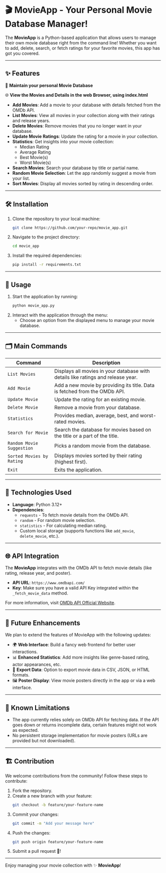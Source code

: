 # 🎬 MovieApp - Your Personal Movie Database Manager!

The **MovieApp** is a Python-based application that allows users to manage their own movie database right from the command line! Whether you want to add, delete, search, or fetch ratings for your favorite movies, this app has got you covered.

---

## ✨ Features

💠  **Maintain your personal Movie Database**

🌐  **View the Movies and Details in the web Browser, using index.html**


- **Add Movies**: Add a movie to your database with details fetched from the OMDb API.
- **List Movies**: View all movies in your collection along with their ratings and release years.
- **Delete Movies**: Remove movies that you no longer want in your database.
- **Update Movie Ratings**: Update the rating for a movie in your collection.
- **Statistics**: Get insights into your movie collection:
  - Median Rating
  - Average Rating
  - Best Movie(s)
  - Worst Movie(s)
- **Search Movies**: Search your database by title or partial name.
- **Random Movie Selection**: Let the app randomly suggest a movie from your list.
- **Sort Movies**: Display all movies sorted by rating in descending order.

---

## 🛠️ Installation

1. Clone the repository to your local machine:
   ```bash
   git clone https://github.com/your-repo/movie_app.git
   ```
2. Navigate to the project directory:
   ```bash
   cd movie_app
   ```
3. Install the required dependencies:
   ```bash
   pip install -r requirements.txt
   ```

---

## 🚀 Usage

1. Start the application by running:
   ```bash
   python movie_app.py
   ```
2. Interact with the application through the menu:
   - Choose an option from the displayed menu to manage your movie database.

---

## 🗂️ Main Commands

| Command                        | Description                                                                     |
|--------------------------------|---------------------------------------------------------------------------------|
| `List Movies`                  | Displays all movies in your database with details like ratings and release year.|
| `Add Movie`                    | Add a new movie by providing its title. Data is fetched from the OMDb API.      |
| `Update Movie`                 | Update the rating for an existing movie.                                        |
| `Delete Movie`                 | Remove a movie from your database.                                              |
| `Statistics`                   | Provides median, average, best, and worst-rated movies.                         |
| `Search for Movie`             | Search the database for movies based on the title or a part of the title.       |
| `Random Movie Suggestion`      | Picks a random movie from the database.                                         |
| `Sorted Movies by Rating`      | Displays movies sorted by their rating (highest first).                         |
| `Exit`                         | Exits the application.                                                          |

---

## 🧰 Technologies Used

- **Language**: Python 3.12+
- **Dependencies**:
  - `requests` - To fetch movie details from the OMDb API.
  - `random` - For random movie selection.
  - `statistics` - For calculating median rating.
  - Custom local storage (supports functions like `add_movie`, `delete_movie`, etc.).

---

## 🌐 API Integration

The **MovieApp** integrates with the OMDb API to fetch movie details (like rating, release year, and poster).

- **API URL**: `https://www.omdbapi.com/`
- **Key**: Make sure you have a valid API Key integrated within the `_fetch_movie_data` method.

For more information, visit [OMDb API Official Website](https://www.omdbapi.com/).

---

## 🎯 Future Enhancements

We plan to extend the features of MovieApp with the following updates:
- 🌍 **Web Interface**: Build a fancy web frontend for better user interactions.
- 📊 **Enhanced Statistics**: Add more insights like genre-based rating, actor appearances, etc.
- 📂 **Export Data**: Option to export movie data in CSV, JSON, or HTML formats.
- 🖼️ **Poster Display**: View movie posters directly in the app or via a web interface.

---

## 🚧 Known Limitations

- The app currently relies solely on OMDb API for fetching data. If the API goes down or returns incomplete data, certain features might not work as expected.
- No persistent storage implementation for movie posters (URLs are provided but not downloaded).

---

## 🏗️ Contribution

We welcome contributions from the community! Follow these steps to contribute:
1. Fork the repository.
2. Create a new branch with your feature:
   ```bash
   git checkout -b feature/your-feature-name
   ```
3. Commit your changes:
   ```bash
   git commit -m "Add your message here"
   ```
4. Push the changes:
   ```bash
   git push origin feature/your-feature-name
   ```
5. Submit a pull request 🚀!

---

Enjoy managing your movie collection with ✨ **MovieApp**!

